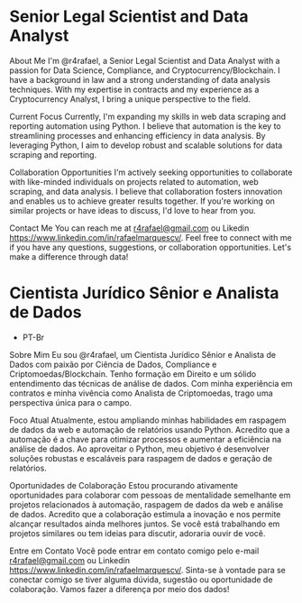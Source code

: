 # Senior Legal Scientist and Data Analyst

About Me
I'm @r4rafael, a Senior Legal Scientist and Data Analyst with a passion for Data Science, Compliance, and Cryptocurrency/Blockchain. I have a background in law and a strong understanding of data analysis techniques. With my expertise in contracts and my experience as a Cryptocurrency Analyst, I bring a unique perspective to the field.

Current Focus
Currently, I'm expanding my skills in web data scraping and reporting automation using Python. I believe that automation is the key to streamlining processes and enhancing efficiency in data analysis. By leveraging Python, I aim to develop robust and scalable solutions for data scraping and reporting.

Collaboration Opportunities
I'm actively seeking opportunities to collaborate with like-minded individuals on projects related to automation, web scraping, and data analysis. I believe that collaboration fosters innovation and enables us to achieve greater results together. If you're working on similar projects or have ideas to discuss, I'd love to hear from you.

Contact Me
You can reach me at r4rafael@gmail.com ou Likedin https://www.linkedin.com/in/rafaelmarquescv/. Feel free to connect with me if you have any questions, suggestions, or collaboration opportunities. Let's make a difference through data!


# Cientista Jurídico Sênior e Analista de Dados
- PT-Br
  
Sobre Mim
Eu sou @r4rafael, um Cientista Jurídico Sênior e Analista de Dados com paixão por Ciência de Dados, Compliance e Criptomoedas/Blockchain. Tenho formação em Direito e um sólido entendimento das técnicas de análise de dados. Com minha experiência em contratos e minha vivência como Analista de Criptomoedas, trago uma perspectiva única para o campo.

Foco Atual
Atualmente, estou ampliando minhas habilidades em raspagem de dados da web e automação de relatórios usando Python. Acredito que a automação é a chave para otimizar processos e aumentar a eficiência na análise de dados. Ao aproveitar o Python, meu objetivo é desenvolver soluções robustas e escaláveis para raspagem de dados e geração de relatórios.

Oportunidades de Colaboração
Estou procurando ativamente oportunidades para colaborar com pessoas de mentalidade semelhante em projetos relacionados à automação, raspagem de dados da web e análise de dados. Acredito que a colaboração estimula a inovação e nos permite alcançar resultados ainda melhores juntos. Se você está trabalhando em projetos similares ou tem ideias para discutir, adoraria ouvir de você.

Entre em Contato
Você pode entrar em contato comigo pelo e-mail r4rafael@gmail.com ou Linkedin https://www.linkedin.com/in/rafaelmarquescv/. Sinta-se à vontade para se conectar comigo se tiver alguma dúvida, sugestão ou oportunidade de colaboração. Vamos fazer a diferença por meio dos dados!



<!---
r4rafael/r4rafael is a ✨ special ✨ repository because its `README.md` (this file) appears on your GitHub profile.
You can click the Preview link to take a look at your changes.
--->
